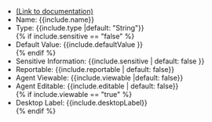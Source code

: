<!-- Global Variable -->
<ul>
<li><a href="https://help.webex.com/en-us/article/n5595zd/Webex-Contact-Center-Setup-and-Administration-Guide#Cisco_Task.dita_1d70cd62-fc99-4e7c-baaf-9d9ab2209846" target="_blank">(Link to documentation)</a></li>
<li>Name: {{include.name}}</li>
<li>Type: {{include.type |default: "String"}}</li>
{% if include.sensitive == "false" %}<li>Default Value: {{include.defaultValue }}</li>{% endif %}
<li>Sensitive Information: {{include.sensitive | default: false }}</li>
<li>Reportable: {{include.reportable | default: false}}</li>
<li>Agent Viewable: {{include.viewable |default: false}}</li>
<li>Agent Editable: {{include.editable | default: false}}</li>
{% if include.viewable == "true" %} <li>Desktop Label: {{include.desktopLabel}}</li>{% endif %}
</ul>

 